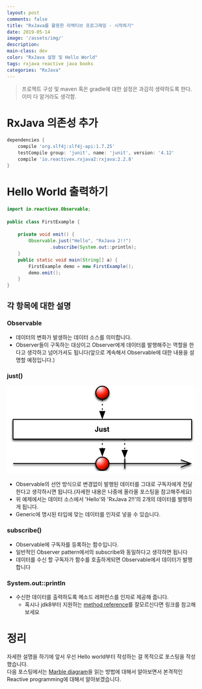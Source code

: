 ```yaml
---
layout: post
comments: false
title: "RxJava를 활용한 리액티브 프로그래밍 - 시작하기"
date: 2019-05-14
image: '/assets/img/'
description:
main-class: dev
color: "RxJava 설정 및 Hello World"
tags: rxjava reactive java books
categories: "RxJava"
---
```

>프로젝트 구성 및 maven 혹은 gradle에 대한 설정은 과감히 생략하도록 한다.  
이미 다 알거라도 생각함.

# RxJava 의존성 추가
```gradle
dependencies {
    compile 'org.slf4j:slf4j-api:1.7.25'
    testCompile group: 'junit', name: 'junit', version: '4.12'
    compile 'io.reactivex.rxjava2:rxjava:2.2.8'
}
```

# Hello World 출력하기
```java
import io.reactivex.Observable;

public class FirstExample {

    private void emit() {
        Observable.just("Hello", "RxJava 2!!")
                .subscribe(System.out::println);
    }
    public static void main(String[] a) {
        FirstExample demo = new FirstExample();
        demo.emit();
    }
}
```
## 각 항목에 대한 설명
### Observable
 - 데이터의 변화가 발생하는 데이터 소스를 의미합니다.
 - Observer들이 구독하는 대상이고 Observer에게 데이터를 발행해주는 역할을 한다고 생각하고 넘어가셔도 됩니다(앞으로 계속해서 Observable에 대한 내용을 설명할 예정입니다.)

### just()
![just 함수](/assets/img/posts/rxjava/part2/just.png)
 - Observable의 선언 방식으로 변경없이 발행된 데이터를 그대로 구독자에게 전달한다고 생각하시면 됩니다.(자세한 내용은 나중에 올라올 포스팅을 참고해주세요)
 - 위 예제에서는 데이터 소스에서 'Hello'와 'RxJava 2!!'의 2개의 데이터를 발행하게 됩니다.
 - Generic에 명시된 타입에 맞는 데이터를 인자로 넣을 수 있습니다.

### subscribe()
 - Observable에 구독자를 등록하는 함수입니다.
 - 일반적인 Observer pattern에서의 subscribe와 동일하다고 생각하면 됩니다
 - 데이터를 수신 할 구독자가 함수를 호출하게되면 Observable에서 데이터가 발행합니다

### System.out::println
 - 수신한 데이터를 출력하도록 메소드 레퍼런스를 인자로 제공해 줍니다.
    - 혹시나 jdk8부터 지원하는 [method reference](https://dzone.com/articles/java-lambda-method-reference)를 잘모르신다면 링크를 참고해보세요

# 정리
자세한 설명을 하기에 앞서 우선 Hello world부터 작성하는 걸 목적으로 포스팅을 작성했습니다.  
다음 포스팅에서는 [Marble diagram](http://reactivex.io/documentation/observable.html)을 읽는 방법에 대해서 알아보면서 본격적인 Reactive programming에 대해서 알아보겠습니다.